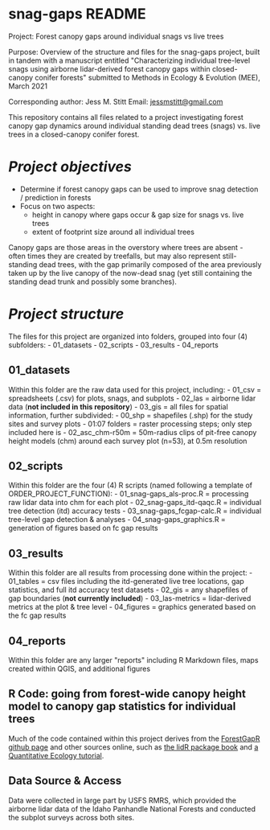 # snag-gaps README
 
Project: Forest canopy gaps around individual snags vs live trees

Purpose: Overview of the structure and files for the snag-gaps
 project, built in tandem with a manuscript entitled
      "Characterizing individual tree-level snags using airborne 
      lidar-derived forest canopy gaps within closed-canopy conifer forests"
      submitted to Methods in Ecology & Evolution (MEE), March 2021

Corresponding author: Jess M. Stitt
Email: jessmstitt@gmail.com

This repository contains all files related to a project investigating forest canopy gap dynamics around individual standing dead trees (snags) vs. live trees in a closed-canopy conifer forest. 

# *Project objectives*
 - Determine if forest canopy gaps can be used to improve snag detection / prediction in forests
 - Focus on two aspects: 
    - height in canopy where gaps occur & gap size for snags vs. live trees
    - extent of footprint size around all individual trees 

Canopy gaps are those areas in the overstory where trees are absent - often times they are created by treefalls, but may also represent still-standing dead trees, with the gap primarily composed of the area previously taken up by the live canopy of the now-dead snag (yet still containing the standing dead trunk and possibly some branches).

# *Project structure*
The files for this project are organized into folders, grouped into four (4) subfolders:
    - 01_datasets
    - 02_scripts
    - 03_results
    - 04_reports
    
## 01_datasets
Within this folder are the raw data used for this project, including:
    - 01_csv = spreadsheets (.csv) for plots, snags, and subplots
    - 02_las = airborne lidar data (**not included in this repository**)
    - 03_gis = all files for spatial information, further subdivided:
       - 00_shp = shapefiles (.shp) for the study sites and survey plots
       - 01:07 folders = raster processing steps; only step included here is 
       - 02_asc_chm-r50m = 50m-radius clips of pit-free canopy height models (chm) around each survey plot (n=53), at 0.5m resolution

## 02_scripts
Within this folder are the four (4) R scripts (named following a template of ORDER_PROJECT_FUNCTION):
    - 01_snag-gaps_als-proc.R = processing raw lidar data into chm for each plot
    - 02_snag-gaps_itd-qaqc.R = individual tree detection (itd) accuracy tests
    - 03_snag-gaps_fcgap-calc.R = individual tree-level gap detection & analyses
    - 04_snag-gaps_graphics.R =  generation of figures based on fc gap results

## 03_results
Within this folder are all results from processing done within the project:
    - 01_tables = csv files including the itd-generated live tree locations, gap statistics, and full itd accuracy test datasets
    - 02_gis = any shapefiles of gap boundaries (**not currently included**)
    - 03_las-metrics = lidar-derived metrics at the plot & tree level
    - 04_figures = graphics generated based on the fc gap results

## 04_reports
Within this folder are any larger "reports" including R Markdown files, maps created within QGIS, and additional figures

## **R Code: going from forest-wide canopy height model to canopy gap statistics for individual trees**
Much of the code contained within this project derives from the [ForestGapR github page](https://github.com/carlos-alberto-silva/ForestGapR) and other sources online, such as [the lidR package book](https://jean-romain.github.io/lidRbook/index.html) and [a Quantitative Ecology tutorial](http://quantitativeecology.org/using-rlidar-and-fusion-to-delineate-individual-trees-through-canopy-height-model-segmentation/). 

## Data Source & Access
Data were collected in large part by USFS RMRS, which provided the airborne lidar data of the Idaho Panhandle National Forests and conducted the subplot surveys across both sites.
